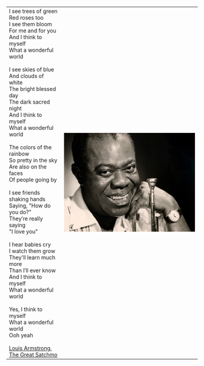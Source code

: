 <body>
<table border="0">
<tr>

<td>
I see trees of green<br />
Red roses too<br />
I see them bloom<br />
For me and for you<br />
And I think to myself<br />
What a wonderful world<br />
<br />
I see skies of blue<br />
And clouds of white<br />
The bright blessed day<br />
The dark sacred night<br />
And I think to myself<br />
What a wonderful world<br />
<br />
The colors of the rainbow<br />
So pretty in the sky<br />
Are also on the faces<br />
Of people going by<br />
<br />
I see friends shaking hands<br />
Saying, "How do you do?"<br />
They′re really saying<br />
"I love you"<br />
<br />
I hear babies cry<br />
I watch them grow<br />
They'll learn much more<br />
Than I′ll ever know<br />
And I think to myself<br />
What a wonderful world<br />
<br />
Yes, I think to myself<br />
What a wonderful world<br />
Ooh yeah<br />
<br />
<a href="[thinking/](https://en.wikipedia.org/wiki/Louis_Armstrong)">Louis Armstrong, The Great Satchmo</a>
</td>

<td>
<img src="satchmo.jpg" height="35%">
</td>

</tr>
</table>
</body>
